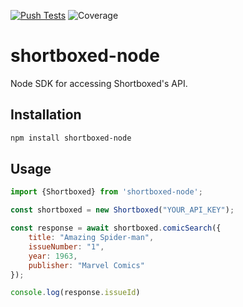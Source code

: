 [![Push Tests](https://github.com/ShortboxedInc/shortboxed-node/actions/workflows/test.yml/badge.svg?branch=main)](https://github.com/ShortboxedInc/shortboxed-node/actions/workflows/test.yml)
![Coverage](https://shortboxedinc.github.io/shortboxed-node/badge.svg)

# shortboxed-node
Node SDK for accessing Shortboxed's API.

## Installation

```sh
npm install shortboxed-node
```

## Usage

```javascript
import {Shortboxed} from 'shortboxed-node';

const shortboxed = new Shortboxed("YOUR_API_KEY");

const response = await shortboxed.comicSearch({
    title: "Amazing Spider-man",
    issueNumber: "1",
    year: 1963,
    publisher: "Marvel Comics"
});

console.log(response.issueId)
```